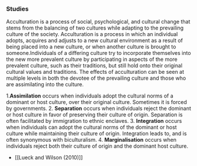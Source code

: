 ### Studies
Acculturation is a process of social, psychological, and cultural change that stems from the balancing of two cultures while adapting to the prevailing culture of the society. Acculturation is a process in which an individual adopts, acquires and adjusts to a new cultural environment as a result of being placed into a new culture, or when another culture is brought to someone.Individuals of a differing culture try to incorporate themselves into the new more prevalent culture by participating in aspects of the more prevalent culture, such as their traditions, but still hold onto their original cultural values and traditions. The effects of acculturation can be seen at multiple levels in both the devotee of the prevailing culture and those who are assimilating into the culture.

1.**Assimilation** 
	occurs when individuals adopt the cultural norms of a dominant or host culture, over their original culture. Sometimes it is forced by governments.
2. **Separation**
	occurs when individuals reject the dominant or host culture in favor of preserving their culture of origin. Separation is often facilitated by immigration to ethnic enclaves.
3. **Integration**
	occurs when individuals can adopt the cultural norms of the dominant or host culture while maintaining their culture of origin. Integration leads to, and is often synonymous with biculturalism.
4. **Marginalisation**
	occurs when individuals reject both their culture of origin and the dominant host culture.
- [[Lueck and Wilson (2010)]]